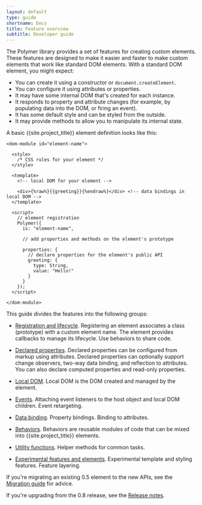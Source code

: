 ```yaml
---
layout: default
type: guide
shortname: Docs
title: Feature overview
subtitle: Developer guide
---
```



The Polymer library provides a set of features for creating custom elements. These features are designed 
to make it easier and faster to make custom elements that work like standard DOM elements. With a standard DOM element, you might expect:

* You can create it using a constructor or `document.createElement`.
* You can configure it using attributes or properties.
* It may have some internal DOM that's created for each instance.
* It responds to property and attribute changes (for example, by populating data into the DOM, or firing an event).
* It has some default style and can be styled from the outside.
* It may provide methods to allow you to manipulate its internal state.

A basic {{site.project_title}} element definition looks like this:

    <dom-module id="element-name">

      <style>
        /* CSS rules for your element */
      </style>
      
      <template>
        <!-- local DOM for your element -->

        <div>{%raw%}{{greeting}}{%endraw%}</div> <!-- data bindings in local DOM -->
      </template>

      <script>
        // element registration
        Polymer({
          is: "element-name",

          // add properties and methods on the element's prototype

          properties: {
            // declare properties for the element's public API
            greeting: {
              type: String,
              value: "Hello!"
            }
          }
        });
      </script>

    </dom-module>



This guide divides the features into the following groups:

*   [Registration and lifecycle](registering-elements.html). Registering an
    element associates a class (prototype) with a custom element name. The
    element provides callbacks to manage its lifecycle. Use behaviors to
    share code.

*   [Declared properties](properties.html). Declared properties can be 
    configured from markup using attributes. Declared properties can optionally
    support change observers, two-way data binding, and reflection to attributes.
    You can also declare computed properties and read-only properties.

*   [Local DOM](local-dom.html). Local DOM is the DOM created and managed by the element.

*   [Events](events.html). Attaching event listeners to the host object 
    and local DOM children. Event retargeting.

*   [Data binding](data-binding.html). Property bindings. Binding to attributes.

*   [Behaviors](behaviors.html). Behaviors are reusable modules of code that can be 
    mixed into {{site.project_title}} elements.

*   [Utility functions](utility-functions.html). Helper methods for common tasks.

*   [Experimental features and elements](experimental.html). Experimental template and styling features.
    Feature layering.

If you're migrating an existing 0.5 element to the new APIs, see the [Migration guide](../migration.html)
for advice.

If you're upgrading from the 0.8 release, see the [Release notes](../release-notes.html).





